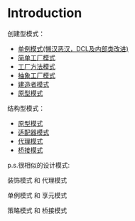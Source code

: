 # Introduction

创建型模式：
  - [单例模式(懒汉恶汉，DCL及内部类改进)](SingletonPattern.md)
  - [简单工厂模式](SimpleFactory.md)
  - [工厂方法模式](interfaceFactory.md)
  - [抽象工厂模式](abstractFactory.md)
  - [建造者模式](BuilderPattern.md)
  - [原型模式](PrototypePattern.md)

结构型模式：

  - [原型模式](PrototypePattern.md)
  - [适配器模式](AdapterPattern.md)
  - [代理模式](ProxyPattern.md)
  - [桥接模式](BridgePattern.md)



p.s.很相似的设计模式: 

装饰模式 和 代理模式

单例模式 和 享元模式

策略模式 和 桥接模式